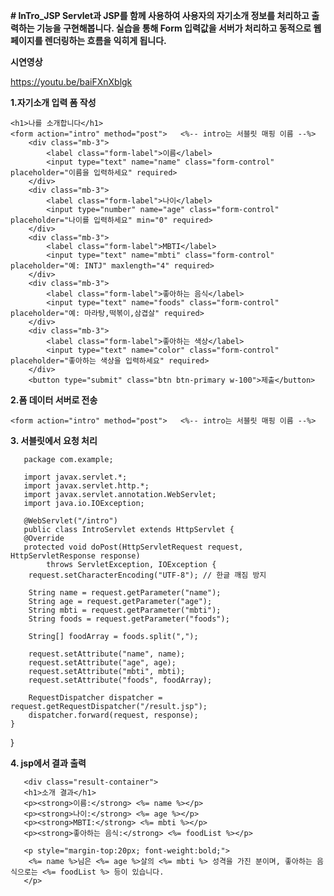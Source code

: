 **# InTro_JSP
Servlet과 JSP를 함께 사용하여 사용자의 자기소개 정보를 처리하고 출력하는 기능을 구현해봅니다. 실습을 통해 Form 입력값을 서버가 처리하고 동적으로 웹 페이지를 렌더링하는 흐름을 익히게 됩니다.**

**시연영상**




https://youtu.be/baiFXnXblgk






**1.자기소개 입력 폼 작성**

    <h1>나를 소개합니다</h1>
    <form action="intro" method="post">   <%-- intro는 서블릿 매핑 이름 --%>
        <div class="mb-3">
            <label class="form-label">이름</label>
            <input type="text" name="name" class="form-control" placeholder="이름을 입력하세요" required>
        </div>
        <div class="mb-3">
            <label class="form-label">나이</label>
            <input type="number" name="age" class="form-control" placeholder="나이를 입력하세요" min="0" required>
        </div>
        <div class="mb-3">
            <label class="form-label">MBTI</label>
            <input type="text" name="mbti" class="form-control" placeholder="예: INTJ" maxlength="4" required>
        </div>
        <div class="mb-3">
            <label class="form-label">좋아하는 음식</label>
            <input type="text" name="foods" class="form-control" placeholder="예: 마라탕,떡볶이,삼겹살" required>
        </div>
        <div class="mb-3">
            <label class="form-label">좋아하는 색상</label>
            <input type="text" name="color" class="form-control" placeholder="좋아하는 색상을 입력하세요" required>
        </div>
        <button type="submit" class="btn btn-primary w-100">제출</button>

      

**2.폼 데이터 서버로 전송**

    <form action="intro" method="post">   <%-- intro는 서블릿 매핑 이름 --%>


**3. 서블릿에서 요청 처리**

       package com.example;

       import javax.servlet.*;
       import javax.servlet.http.*;
       import javax.servlet.annotation.WebServlet;
       import java.io.IOException;

       @WebServlet("/intro")
       public class IntroServlet extends HttpServlet {
       @Override
       protected void doPost(HttpServletRequest request, HttpServletResponse response)
            throws ServletException, IOException {
        request.setCharacterEncoding("UTF-8"); // 한글 깨짐 방지

        String name = request.getParameter("name");
        String age = request.getParameter("age");
        String mbti = request.getParameter("mbti");
        String foods = request.getParameter("foods");

        String[] foodArray = foods.split(",");

        request.setAttribute("name", name);
        request.setAttribute("age", age);
        request.setAttribute("mbti", mbti);
        request.setAttribute("foods", foodArray);

        RequestDispatcher dispatcher = request.getRequestDispatcher("/result.jsp");
        dispatcher.forward(request, response);
    }
}

**4. jsp에서 결과 출력**

       <div class="result-container">
       <h1>소개 결과</h1>
       <p><strong>이름:</strong> <%= name %></p>
       <p><strong>나이:</strong> <%= age %></p>
       <p><strong>MBTI:</strong> <%= mbti %></p>
       <p><strong>좋아하는 음식:</strong> <%= foodList %></p>

       <p style="margin-top:20px; font-weight:bold;">
        <%= name %>님은 <%= age %>살의 <%= mbti %> 성격을 가진 분이며, 좋아하는 음식으로는 <%= foodList %> 등이 있습니다.
       </p>
